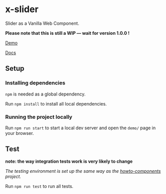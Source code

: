 # x-slider

Slider as a Vanilla Web Component.

**Please note that this is still a WIP — wait for version 1.0.0 !**

[Demo](https://ciampo.github.io/x-slider/demo/)

[Docs](https://ciampo.github.io/x-slider/docs/XSlider.html)



## Setup

### Installing dependencies

`npm` is needed as a global dependency.

Run `npm install` to install all local dependencies.


### Running the project locally

Run `npm run start` to start a local dev server and open the `demo/` page in your browser.



## Test

**note: the way integration tests work is very likely to change**

*The testing environment is set up the same way as the [howto-components](https://github.com/GoogleChrome/howto-components) project.*

Run `npm run test` to run all tests.
